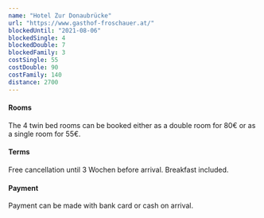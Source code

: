 ```yaml
---
name: "Hotel Zur Donaubrücke"
url: "https://www.gasthof-froschauer.at/"
blockedUntil: "2021-08-06"
blockedSingle: 4
blockedDouble: 7
blockedFamily: 3
costSingle: 55
costDouble: 90
costFamily: 140
distance: 2700
---
```


#### Rooms

The 4 twin bed rooms can be booked either as a double room for 80€ or as a single room for 55€.

#### Terms

Free cancellation until 3 Wochen before arrival. Breakfast included.

#### Payment

Payment can be made with bank card or cash on arrival.

